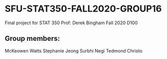 # SFU-STAT350-FALL2020-GROUP16
Final project for STAT 350
Prof: Derek Bingham
Fall 2020 D100

## Group members:
McKeowen Watts
Stephanie Jeong
Surbhi Negi
Tedmond Christo
